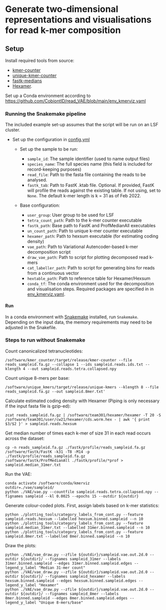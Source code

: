 # Generate two-dimensional representations and visualisations for read k-mer composition

## Setup
Install required tools from source:
- <a href="https://github.com/CobiontID/kmer-counter">kmer-counter</a>
- <a href="https://github.com/CobiontID/unique-kmer-counts">unique-kmer-counter</a>
- <a href="https://github.com/CobiontID/fastk-medians">fastk-medians</a>
- <a href="https://github.com/richarddurbin/hexamer">Hexamer</a>.

Set up a Conda environment according to https://github.com/CobiontID/read_VAE/blob/main/env_kmerviz.yaml

### Running the Snakemake pipeline

The included example set-up assumes that the script will be run on an LSF cluster.

- Set up the configuration in <a href="https://github.com/CobiontID/read_VAE/blob/main/read_tools/config.yml">config.yml</a>
  - Set up the sample to be run: 
     - `sample_id`: The sample identifier (used to name output files)
     - `species_name`: The full species name (this field is included for record-keeping purposes)
     - `read_file`: Path to the fasta file containing the reads to be analysed.
     - `fastk_tab`: Path to FastK .ktab file. Optional. If provided, FastK will profile the reads against the existing table. If not using, set to `None`. The default k-mer length is k = 31 as of Feb 2022.
     
   - Base configuration:
     - `user_group`: User group to be used for LSF
     - `tetra_count_path`: Path to the k-mer counter executable
     - `fastk_path`: Base path to FastK and ProfMedianAll executables
     - `un_count_path`: Path to unique k-mer counter executable
     - `hexamer_path`: Path to hexsum executable (for estimating coding density)
     - `vae_path`: Path to Variational Autencoder-based k-mer decomposition script
     - `draw_vae_path`: Path to script for plotting decomposed read k-mers
     - `cat_labeller_path`: Path to script for generating bins for reads from a continuous vector
     - `hextable_path`: Path to reference table for Hexamer/Hexsum
     - `conda_tf`: The conda environment used for the decomposition and visualisation steps. Required packages are specified in in <a href="https://github.com/CobiontID/kmer_decomposition/blob/main/env_kmerviz.yaml">env_kmerviz.yaml</a>.

#### Run
In a conda environment with <a href="https://snakemake.readthedocs.io/en/stable/">Snakemake</a> installed, run `Snakemake`. Depending on the input data, the memory requirements may need to be adjusted in the Snakefile.

### Steps to run without Snakemake

Count canonicalized tetranucleotides:
```
/software/kmer_counter/target/release/kmer-counter --file reads_sampleid.fa.gz --collapse 1 --ids sampleid.reads.ids.txt --klength 4 --out sampleid.reads.tetra.collapsed.npy
```

Count unique 8-mers per base:
```
/software/unique_kmers/target/release/unique-kmers --klength 8 --file reads_sampleid.fa.gz --out sampleid.8mer.txt'

```

Calculate estimated coding density with Hexamer (Piping is only necessary if the input fasta file is gzip-ed):
```
zcat reads_sampleid.fa.gz | /software/team301/hexamer/hexamer -T 20 -S /software/team301/user/cw21/hexamer/cds.worm.hex - | awk '{ print $3/$2 }' > sampleid.reads.hexsum
```

Get median number of times each k-mer of size 31 in each read occurs across the dataset:
```
cp -n reads_sampleid.fa.gz ./fastk/profile/reads_sampleid.fa.gz
/software/fastk/FastK -k31 -T8 -M14 -p ./fastk/profile/reads_sampleid.fa.gz
/software/fastk/ProfMedianAll ./fastk/profile/*prof > sampleid.median_31mer.txt
```
Run the VAE:
```
conda activate /software/conda/kmerviz
outdir=./vae/sampleid/
python ./VAE/vae.py --countfile sampleid.reads.tetra.collapsed.npy --fignames sampleid --kl 0.0025 --epochs 15 --outdir ${outdir}
```

Generate colour-coded plots. First, assign labels based on k-mer statistics:

```
python ./plotting_tools/category_labels_from_cont.py --feature sampleid.reads.hexsum --labelled hexsum.binned.sampleid --n 10
python ./plotting_tools/category_labels_from_cont.py --feature sampleid.median_31mer.txt --labelled 31mer.binned.sampleid --n 10
python ./plotting_tools/category_labels_from_cont.py --feature sampleid.8mer.txt --labelled 8mer.binned.sampleid --n 10
```

Draw the plots:
```
python ./VAE/vae_draw.py --zfile ${outdir}/sampleid.vae.out.2d.0 --outdir ${outdir}/ --fignames sampleid_31mer --labels 31mer.binned.sampleid --edges 31mer.binned.sampleid.edges --legend_y_label "Median 31-mer count"
python ./VAE/vae_draw.py --zfile ${outdir}/sampleid.vae.out.2d.0 --outdir ${outdir}/ --fignames sampleid_hexamer --labels hexsum.binned.sampleid --edges hexsum.binned.sampleid.edges --legend_y_label "Hexamer"
python ./VAE/vae_draw.py --zfile ${outdir}/sampleid.vae.out.2d.0 --outdir ${outdir}/ --fignames sampleid_8mer --labels 8mer.binned.sampleid --edges 8mer.binned.sampleid.edges --legend_y_label "Unique 8-mers/base"
```
